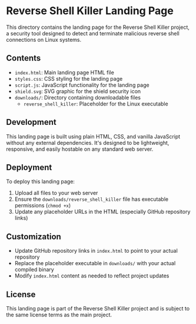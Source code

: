 # Reverse Shell Killer Landing Page

This directory contains the landing page for the Reverse Shell Killer project, a security tool designed to detect and terminate malicious reverse shell connections on Linux systems.

## Contents

- `index.html`: Main landing page HTML file
- `styles.css`: CSS styling for the landing page
- `script.js`: JavaScript functionality for the landing page
- `shield.svg`: SVG graphic for the shield security icon
- `downloads/`: Directory containing downloadable files
  - `reverse_shell_killer`: Placeholder for the Linux executable

## Development

This landing page is built using plain HTML, CSS, and vanilla JavaScript without any external dependencies. It's designed to be lightweight, responsive, and easily hostable on any standard web server.

## Deployment

To deploy this landing page:

1. Upload all files to your web server
2. Ensure the `downloads/reverse_shell_killer` file has executable permissions (`chmod +x`)
3. Update any placeholder URLs in the HTML (especially GitHub repository links)

## Customization

- Update GitHub repository links in `index.html` to point to your actual repository
- Replace the placeholder executable in `downloads/` with your actual compiled binary
- Modify `index.html` content as needed to reflect project updates

## License

This landing page is part of the Reverse Shell Killer project and is subject to the same license terms as the main project.